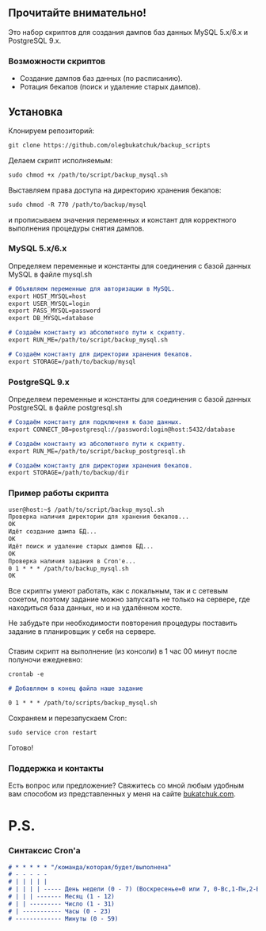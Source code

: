 ## Прочитайте внимательно! 
Это набор скриптов для создания дампов баз данных MySQL 5.x/6.x и PostgreSQL 9.x. 

### Возможности скриптов
- Создание дампов баз данных (по расписанию). 
- Ротация бекапов (поиск и удаление старых дампов).

## Установка
Клонируем репозиторий:
```markdown
git clone https://github.com/olegbukatchuk/backup_scripts
```
Делаем скрипт исполняемым:
```markdown
sudo chmod +x /path/to/script/backup_mysql.sh
```
Выставляем права доступа на директорию хранения бекапов:
```markdown
sudo chmod -R 770 /path/to/backup/mysql
```
и прописываем значения переменных и констант для корректного выполнения процедуры снятия дампов. 

### MySQL 5.x/6.x
Определяем переменные и константы для соединения с базой данных MySQL в файле mysql.sh

```markdown
# Объявляем переменные для авторизации в MySQL.
export HOST_MYSQL=host
export USER_MYSQL=login
export PASS_MYSQL=password
export DB_MYSQL=database

# Создаём константу из абсолютного пути к скрипту.
export RUN_ME=/path/to/script/backup_mysql.sh

# Создаём константу для директории хранения бекапов.
export STORAGE=/path/to/backup/mysql
```

### PostgreSQL 9.x
Определяем переменные и константы для соединения с базой данных PostgreSQL в файле postgresql.sh

```markdown
# Создаём константу для подключеня к базе данных.
export CONNECT_DB=postgresql://password:login@host:5432/database

# Создаём константу из абсолютного пути к скрипту.
export RUN_ME=/path/to/script/backup_postgresql.sh

# Создаём константу для директории хранения бекапов.
export STORAGE=/path/to/backup/dir
```
### Пример работы скрипта
```markdown
user@host:~$ /path/to/script/backup_mysql.sh 
Проверка наличия директории для хранения бекапов...
OK
Идёт создание дампа БД...
OK
Идёт поиск и удаление старых дампов БД...
ОК
Проверка наличия задания в Cron'e...
0 1 * * * /path/to/backup_mysql.sh
OK
```
Все скрипты умеют работать, как с локальным, так и с сетевым сокетом, поэтому задание можно запускать не только на сервере, где находиться база данных, но и на удалённом хосте.

Не забудьте при необходимости повторения процедуры поставить задание в планировщик у себя на сервере.

### 
Ставим скрипт на выполнение (из консоли) в 1 час 00 минут после полуночи ежедневно:

```markdown
crontab -e

# Добавляем в конец файла наше задание

0 1 * * * /path/to/scripts/backup_mysql.sh
```
Сохраняем и перезапускаем Cron:

```markdown
sudo service cron restart
```
Готово!

### Поддержка и контакты

Есть вопрос или предложение? Свяжитесь со мной любым удобным вам способом из представленных у меня на сайте [bukatchuk.com](https://bukatchuk.com/contacts/).

# P.S.
### Синтаксис Cron'a
```markdown
# * * * * * "/команда/которая/будет/выполнена"
# - - - - -
# | | | | |
# | | | | ----- День недели (0 - 7) (Воскресенье=0 или 7, 0-Вс,1-Пн,2-Вт,3-Ср,4-Чт,5-Пт,6-Сб,7-Вс)
# | | | ------- Месяц (1 - 12)
# | | --------- Число (1 - 31)
# | ----------- Часы (0 - 23)
# ------------- Минуты (0 - 59)
```
